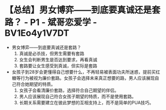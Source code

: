 # 【总结】男女博弈——到底要真诚还是套路？ - P1 - 斌哥恋爱学 - BV1Eo4y1V7DT

-   男女博弈——到底要真诚还是套路？
    1.  真诚是必杀技，但男生需要有套路
    2.  女生会判断男生是否达到要求，再看真诚
    3.  套路要让女生感受到真诚，但实际是套路
-   女孩子到28岁会更懂得自己想要什么，不再轻易被表面功夫所迷惑，提前买红糖等行为被视为廉价套路。女孩子会选择未来真正想要的路，男人应该展现自己符合她期望的特质。
    1.  女孩子会看清廉价套路，选择符合自己期望的伴侣。
    2.  男人应该展现自己符合女孩子期望的特质，而不是使用套路。
    3.  长期关系需要建立在彼此梦想的互相支持上，而不是简单的PUA技巧。